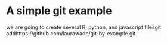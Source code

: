 # A simple git example

we are going to create several R, python, and javascript filesgit addhttps://github.com/laurawade/git-by-example.git
